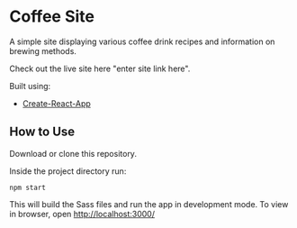 # Coffee Site

A simple site displaying various coffee drink recipes and information on brewing methods.

Check out the live site here "enter site link here".

Built using:

- [Create-React-App](https://create-react-app.dev/)

## How to Use

Download or clone this repository.

Inside the project directory run:

`npm start`

This will build the Sass files and run the app in development mode. To view in browser, open [http://localhost:3000/](http://localhost:3000/)
